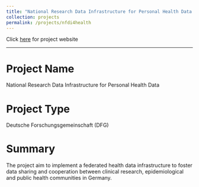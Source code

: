 ```yaml
---
title: "National Research Data Infrastructure for Personal Health Data (NFDI4Health)"
collection: projects
permalink: /projects/nfdi4health
---
```


Click [here](https://www.nfdi4health.de/) for project website 

---
# Project Name
National Research Data Infrastructure for Personal Health Data

# Project Type
Deutsche Forschungsgemeinschaft (DFG)

# Summary
The project aim to implement a federated health data infrastructure to foster data sharing and cooperation between clinical research, epidemiological and public health communities in Germany.
